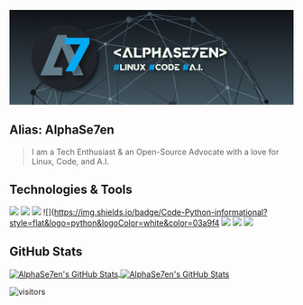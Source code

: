 ![A7](https://github.com/alphase7en/alphase7en/blob/main/A7_banner.png)

## Alias: AlphaSe7en
> I am a Tech Enthusiast & an Open-Source Advocate with a love for Linux, Code, and A.I.

## Technologies & Tools

![](https://img.shields.io/badge/OS-Linux-informational?style=flat&logo=linux&logoColor=white&color=03a9f4)
![](https://img.shields.io/badge/Shell-Bash-informational?style=flat&logo=gnu-bash&logoColor=white&color=03a9f4)
![](https://img.shields.io/badge/Editor-Atom-informational?style=flat&logo=atom&logoColor=white&color=03a9f4)
![](https://img.shields.io/badge/Code-Python-informational?style=flat&logo=python&logoColor=white&color=03a9f4
![](https://img.shields.io/badge/Code-JavaScript-informational?style=flat&logo=javascript&logoColor=white&color=03a9f4)
![](https://img.shields.io/badge/Code-HTML5-informational?style=flat&logo=html5&logoColor=white&color=03a9f4)
![](https://img.shields.io/badge/Code-CSS3-informational?style=flat&logo=css3&logoColor=white&color=03a9f4)


## GitHub Stats

<a href="https://github.com/Zhenye-Na/Zhenye-Na">
  <img align="center" src="https://github-readme-stats.vercel.app/api/top-langs/?username=alphase7en&hide=c%2B%2B,c,html&title_color=ffffff&text_color=ffffff&icon_color=6aa6f8&bg_color=21252b" alt="AlphaSe7en's GitHub Stats" />
</a>

<a href="https://github.com/Zhenye-Na/Zhenye-Na">
  <img align="center" src="https://github-readme-stats.vercel.app/api?username=alphase7en&show_icons=true&line_height=27&count_private=true&title_color=ffffff&text_color=ffffff&icon_color=6aa6f8&bg_color=21252b" alt="AlphaSe7en's GitHub Stats" />
</a>

![visitors](https://visitor-badge.laobi.icu/badge?page_id=alphase7en.alphase7en)

<!--
**alphase7en/alphase7en** is a ✨ _special_ ✨ repository because its `README.md` (this file) appears on your GitHub profile.

Here are some ideas to get you started:

- 🔭 I’m currently working on ...
- 🌱 I’m currently learning ...
- 👯 I’m looking to collaborate on ...
- 🤔 I’m looking for help with ...
- 💬 Ask me about ...
- 📫 How to reach me: ...
- 😄 Pronouns: ...
- ⚡ Fun fact: ...
-->
